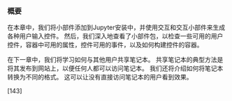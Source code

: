 ### 概要

在本章中，我们将小部件添加到Jupyter安装中，并使用交互和交互小部件来生成各种用户输入控件。 然后，我们深入地查看了小部件包，以检查一些可用的用户控件，容器中可用的属性，控件可用的事件，以及如何构建控件的容器。

在下一章中，我们将学习如何与其他用户共享笔记本。 共享笔记本的典型方法是将其发布到网站上，以便任何人都可以访问笔记本。 我们还将介绍如何将笔记本转换为不同的格式。 这可以让没有直接访问笔记本的用户看到效果。
 








[143]